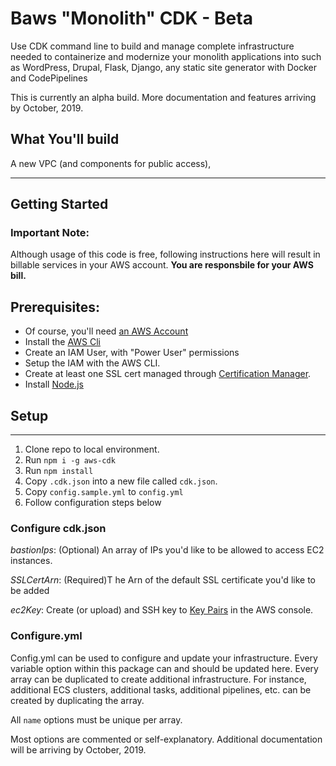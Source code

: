 # Baws "Monolith" CDK - Beta
Use CDK command line to build and manage complete infrastructure needed to containerize and modernize your monolith applications into  such as WordPress, Drupal, Flask, Django, any static site generator with Docker and CodePipelines

This is currently an alpha build. More documentation and features arriving by October, 2019.

## What You'll build
A new VPC (and components for public access), 

---

## Getting Started

### **Important Note:**
Although usage of this code is free, following instructions here will result in billable services in your AWS account. **You are responsbile for your AWS bill.**

## Prerequisites:

* Of course, you'll need [an AWS Account](https://aws.amazon.com/)
* Install the [AWS Cli](https://docs.aws.amazon.com/en_pv/cli/latest/userguide/cli-chap-install.html)
* Create an IAM User, with "Power User" permissions
* Setup the IAM with the AWS CLI.
* Create at least one SSL cert managed through [Certification Manager](https://console.aws.amazon.com/acm/home).
* Install [Node.js](https://nodejs.org/en/download/)

## Setup
---
1. Clone repo to local environment.
2. Run `npm i -g aws-cdk`
3. Run `npm install`
4. Copy `.cdk.json` into a new file called `cdk.json`.
5. Copy `config.sample.yml` to `config.yml`
6. Follow configuration steps below

### **Configure cdk.json**

_bastionIps_: (Optional) An array of IPs you'd like to be allowed to access EC2 instances.

_SSLCertArn_: (Required)T he Arn of the default SSL certificate you'd like to be added 

_ec2Key_: Create (or upload) and SSH key to [Key Pairs](https://console.aws.amazon.com/ec2/home#KeyPairs:sort=keyName) in the AWS console. 

### **Configure.yml**
Config.yml can be used to configure and update your infrastructure. Every variable option within this package can and should be updated here. Every array can be duplicated to create additional infrastructure. For instance, additional ECS clusters, additional tasks, additional pipelines, etc. can be created by duplicating the array. 

All `name` options must be unique per array.

Most options are commented or self-explanatory. Additional documentation will be arriving by October, 2019.